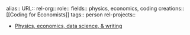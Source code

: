 alias::
URL::
rel-org::
role::
fields:: physics, economics, coding
creations:: [[Coding for Economists]] 
tags:: person
rel-projects::


- [Physics, economics, data science, & writing](https://aeturrell.com/)